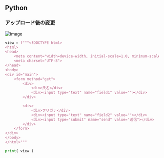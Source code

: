 ## Python

### アップロード後の変更
![image](https://user-images.githubusercontent.com/1501327/164582975-0cb41cf0-ab4b-4bac-a001-247b09bc6193.png)


```py
view = f"""<!DOCTYPE html>
<html>
<head>
	<meta content="width=device-width, initial-scale=1.0, minimum-scale=1.0, maximum-scale=1.0, user-scalable=no" name="viewport">
	<meta charset="UTF-8">
</head>
<body>
<div id="main">
	<form method="get">
		<div>
			<div>氏名</div>
			<div><input type="text" name="field1" value=""></div>
		</div>

		<div>
			<div>フリガナ</div>
			<div><input type="text" name="field2" value=""></div>
			<div><input type="submit" name="send" value="送信"></div>
		</div>
	</form>
</div>
</body>
</html>"""

print( view )
```
